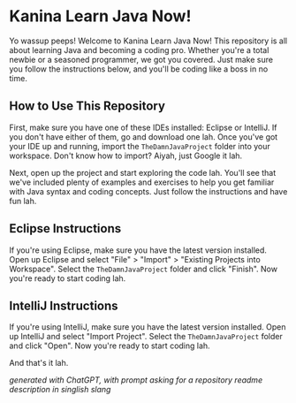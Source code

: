 # Kanina Learn Java Now!

Yo wassup peeps! Welcome to Kanina Learn Java Now! This repository is all about learning Java and becoming a coding pro. Whether you're a total newbie or a seasoned programmer, we got you covered. Just make sure you follow the instructions below, and you'll be coding like a boss in no time.

## How to Use This Repository

First, make sure you have one of these IDEs installed: Eclipse or IntelliJ. If you don't have either of them, go and download one lah. Once you've got your IDE up and running, import the `TheDamnJavaProject` folder into your workspace. Don't know how to import? Aiyah, just Google it lah.

Next, open up the project and start exploring the code lah. You'll see that we've included plenty of examples and exercises to help you get familiar with Java syntax and coding concepts. Just follow the instructions and have fun lah.

## Eclipse Instructions

If you're using Eclipse, make sure you have the latest version installed. Open up Eclipse and select "File" > "Import" > "Existing Projects into Workspace". Select the `TheDamnJavaProject` folder and click "Finish". Now you're ready to start coding lah.

## IntelliJ Instructions

If you're using IntelliJ, make sure you have the latest version installed. Open up IntelliJ and select "Import Project". Select the `TheDamnJavaProject` folder and click "Open". Now you're ready to start coding lah.

And that's it lah. 


_*generated with ChatGPT, with prompt asking for a repository readme description in singlish slang*_
